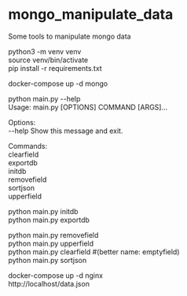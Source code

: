 # mongo_manipulate_data
Some tools to manipulate mongo data


python3 -m venv venv  
source venv/bin/activate  
pip install -r requirements.txt  

docker-compose up -d mongo  


python main.py --help  
Usage: main.py [OPTIONS] COMMAND [ARGS]...  

Options:  
  --help  Show this message and exit.  

Commands:  
  clearfield  
  exportdb  
  initdb  
  removefield  
  sortjson  
  upperfield  

python main.py initdb  
python main.py exportdb  

python main.py removefield  
python main.py upperfield  
python main.py clearfield #(better name: emptyfield)  
python main.py sortjson  


docker-compose up -d nginx  
http://localhost/data.json  
